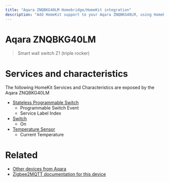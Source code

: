 ```yaml
---
title: "Aqara ZNQBKG40LM Homebridge/HomeKit integration"
description: "Add HomeKit support to your Aqara ZNQBKG40LM, using Homebridge, Zigbee2MQTT and homebridge-z2m."
---
```

<!---
This file has been GENERATED using src/docgen/docgen.ts
DO NOT EDIT THIS FILE MANUALLY!
-->
# Aqara ZNQBKG40LM
> Smart wall switch Z1 (triple rocker)


# Services and characteristics
The following HomeKit Services and Characteristics are exposed by
the Aqara ZNQBKG40LM

* [Stateless Programmable Switch](../../action.md)
  * Programmable Switch Event
  * Service Label Index
* [Switch](../../switch.md)
  * On
* [Temperature Sensor](../../sensors.md)
  * Current Temperature


# Related
* [Other devices from Aqara](../index.md#aqara)
* [Zigbee2MQTT documentation for this device](https://www.zigbee2mqtt.io/devices/ZNQBKG40LM.html)